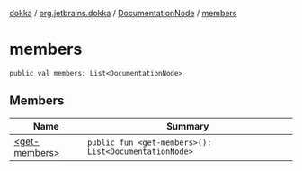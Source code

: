 [dokka](../../../index.md) / [org.jetbrains.dokka](../../index.md) / [DocumentationNode](../index.md) / [members](index.md)

# members

```
public val members: List<DocumentationNode>
```
## Members
| Name | Summary |
|------|---------|
|[&lt;get-members&gt;](_get-members_.md)|`public fun <get-members>(): List<DocumentationNode>`<br>|
